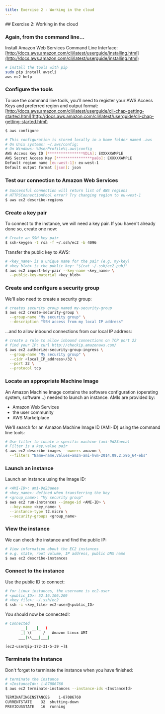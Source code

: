 ```yaml
---
title: Exercise 2 - Working in the cloud
---
```


## Exercise 2: Working in the cloud

### Again, from the command line...

Install Amazon Web Services Command Line Interface:  
[http://docs.aws.amazon.com/cli/latest/userguide/installing.html](http://docs.aws.amazon.com/cli/latest/userguide/installing.html)

``` bash
# install the tools with pip
sudo pip install awscli
aws ec2 help
```

### Configure the tools

To use the command line tools, you'll need to register your AWS Access Keys and preferred region and output format:  
[http://docs.aws.amazon.com/cli/latest/userguide/cli-chap-getting-started.html](http://docs.aws.amazon.com/cli/latest/userguide/cli-chap-getting-started.html)

``` bash
$ aws configure

# This configuration is stored locally in a home folder named .aws
# On Unix systems: ~/.aws/config; 
# On Windows: %UserProfile%\.aws\config
AWS Access Key ID [****************VDLA]: EXXXXXAMPLE
AWS Secret Access Key [****************pa8o]: EXXXXXAMPLE
Default region name [eu-west-1]: eu-west-1
Default output format [json]: json
```

### Test our connection to Amazon Web Services

``` bash
# Successful connection will return list of AWS regions
# HTTPSConnectionPool error? Try changing region to eu-west-1
$ aws ec2 describe-regions
```

### Create a key pair

To connect to the instance, we will need a key pair. If you haven't already done so, create one now:

``` bash
# Create an SSH key pair
$ ssh-keygen -t rsa -f ~/.ssh/ec2 -b 4096
```

Transfer the public key to AWS:

``` bash
# <key_name> is a unique name for the pair (e.g. my-key)
# <key_blob> is the public key: "$(cat ~/.ssh/ec2.pub)"
$ aws ec2 import-key-pair --key-name <key_name> \
  --public-key-material <key_blob>
```

### Create and configure a security group

We'll also need to create a security group:

``` bash
# creates security group named my-security-group
$ aws ec2 create-security-group \
  --group-name "My security group" \
  --description "SSH access from my local IP address"
```

...and to allow inbound connections from our local IP address:

``` bash
# create a rule to allow inbound connections on TCP port 22
# find your IP: curl http://checkip.amazonaws.com/
$ aws ec2 authorize-security-group-ingress \
  --group-name "My security group" \
  --cidr <local_IP_address>/32 \
  --port 22 \
  --protocol tcp
```

### Locate an appropriate Machine Image

An Amazon Machine Image contains the software configuration (operating system, software...) needed to launch an instance. AMIs are provided by:

- Amazon Web Services
- the user community
- AWS Marketplace

We'll search for an Amazon Machine Image ID (AMI-ID) using the command line tools:

``` bash
# Use filter to locate a specific machine (ami-9d23aeea)
# Filter is a key,value pair
$ aws ec2 describe-images --owners amazon \
  --filters "Name=name,Values=amzn-ami-hvm-2014.09.2.x86_64-ebs"
```

### Launch an instance

Launch an instance using the Image ID:

``` bash
# <AMI-ID>: ami-9d23aeea
# <key_name>: defined when transferring the key
# <group_name>: "My security group"
$ aws ec2 run-instances --image-id <AMI-ID> \
  --key-name <key_name> \
  --instance-type t2.micro \
  --security-groups <group_name>
```

### View the instance

We can check the instance and find the public IP:

``` bash
# View information about the EC2 instances
# e.g. state, root volume, IP address, public DNS name
$ aws ec2 describe-instances
```

### Connect to the instance

Use the public ID to connect:

``` bash
# for Linux instances, the username is ec2-user
# <public_ID>: 52.16.106.209
# <key_file>: ~/.ssh/ec2
$ ssh -i <key_file> ec2-user@<public_ID>
```

You should now be connected!:

``` bash
# Connected 
       __|  __|_  )
       _| \(     /   Amazon Linux AMI
      ___|\\___|___|

[ec2-user@ip-172-31-5-39 ~]$ 
```

<!-- ### Download and run a script from the web

``` bash
# wget a file from the web (boids?)
[ec2-user@ip-172-31-5-39 ~]$ wget <url>
```
 -->

### Terminate the instance

Don't forget to terminate the instance when you have finished:

``` bash
# terminate the instance 
# <InstanceId>: i-87086760
$ aws ec2 terminate-instances --instance-ids <InstanceId>

TERMINATINGINSTANCES    i-87086760
CURRENTSTATE    32  shutting-down
PREVIOUSSTATE   16  running
```

